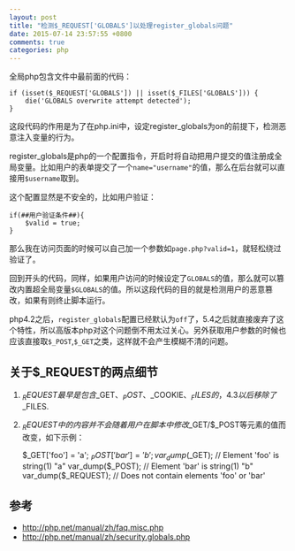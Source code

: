 ```yaml
---
layout: post
title: "检测$_REQUEST['GLOBALS']以处理register_globals问题"
date: 2015-07-14 23:57:55 +0800
comments: true
categories: php
---
```

全局php包含文件中最前面的代码：

    if (isset($_REQUEST['GLOBALS']) || isset($_FILES['GLOBALS'])) {
    	die('GLOBALS overwrite attempt detected');
    }

这段代码的作用是为了在php.ini中，设定register_globals为on的前提下，检测恶意注入变量的行为。

register_globals是php的一个配置指令，开启时将自动把用户提交的值注册成全局变量。比如用户的表单提交了一个`name="username"`的值，那么在后台就可以直接用`$username`取到。

这个配置显然是不安全的，比如用户验证：

    if(##用户验证条件##){
    	$valid = true;
    }

那么我在访问页面的时候可以自己加一个参数如`page.php?valid=1`，就轻松绕过验证了。

<!--more-->

回到开头的代码，同样，如果用户访问的时候设定了`GLOBALS`的值，那么就可以篡改内置超全局变量`$GLOBALS`的值。所以这段代码的目的就是检测用户的恶意篡改，如果有则终止脚本运行。

php4.2之后，`register_globals`配置已经默认为`off`了，5.4之后就直接废弃了这个特性，所以高版本php对这个问题倒不用太过关心。另外获取用户参数的时候也应该直接取`$_POST`,`$_GET`之类，这样就不会产生模糊不清的问题。

## 关于$_REQUEST的两点细节 ##

1. $_REQUEST最早是包含$_GET、$_POST、$_COOKIE、$_FILES的，4.3以后移除了$_FILES.
2. $_REQUEST中的内容并不会随着用户在脚本中修改$_GET/$_POST等元素的值而改变，如下示例：

	$_GET['foo'] = 'a';
	$_POST['bar'] = 'b';
	var_dump($_GET); // Element 'foo' is string(1) "a"
	var_dump($_POST); // Element 'bar' is string(1) "b"
	var_dump($_REQUEST); // Does not contain elements 'foo' or 'bar'

## 参考 ##
- http://php.net/manual/zh/faq.misc.php
- http://php.net/manual/zh/security.globals.php